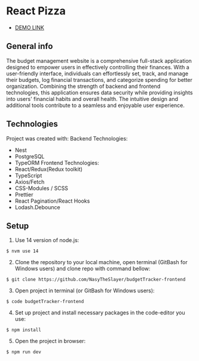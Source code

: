 # React Pizza

- [DEMO LINK](https://nasytheslayer.github.io/budgetTracker-frontend/)

## General info
The budget management website is a comprehensive full-stack application designed to empower users in effectively controlling their finances. With a user-friendly interface, individuals can effortlessly set, track, and manage their budgets, log financial transactions, and categorize spending for better organization. Combining the strength of backend and frontend technologies, this application ensures data security while providing insights into users' financial habits and overall health. The intuitive design and additional tools contribute to a seamless and enjoyable user experience.

## Technologies
Project was created with:
Backend Technologies:
- Nest
- PostgreSQL
- TypeORM
Frontend Technologies:
- React/Redux(Redux toolkit)
- TypeScript
- Axios/Fetch
- CSS-Modules / SCSS 
- Prettier
- React Pagination/React Hooks
- Lodash.Debounce

## Setup
1. Use 14 version of node.js:
```
$ nvm use 14
```

2. Clone the repository to your local machine, open terminal (GitBash for Windows users) and clone repo with command bellow:
```
$ git clone https://github.com/NasyTheSlayer/budgetTracker-frontend
```

3. Open project in terminal (or GitBash for Windows users):
```
$ code budgetTracker-frontend
```

4. Set up project and install necessary packages in the code-editor you use:
```
$ npm install
```

5. Open the project in browser:
```
$ npm run dev
```
